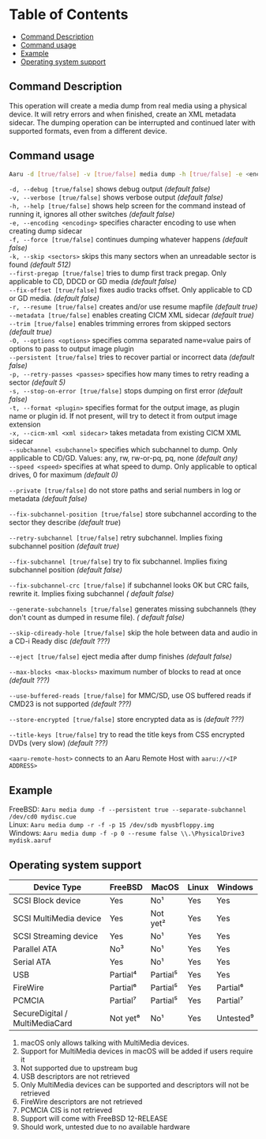 # Table of Contents

- [Command Description](#command-description)
- [Command usage](#command-usage)
- [Example](#example)
- [Operating system support](#operating-system-support)

## Command Description

This operation will create a media dump from real media using a physical device. It will retry errors and when finished,
create an XML metadata sidecar. The dumping operation can be interrupted and continued later with supported formats,
even from a different device.

## Command usage

```bash
Aaru -d [true/false] -v [true/false] media dump -h [true/false] -e <encoding> -f [true/false] -k <sectors> --first-pregap [true/false] --fix-offset [true/false] -m [true/false] --metadata [true/false] --trim [true/false] -O <options> --persistent [true/false] -p <passes> -s [true/false] -t <plugin> -x <xml sidecar> --subchannel <subchannel> --speed <speed> <device-path/aaru-remote-host> <output-path>
```

`-d, --debug [true/false]` shows debug output *(default false)*  
`-v, --verbose [true/false]` shows verbose output *(default false)*  
`-h, --help [true/false]` shows help screen for the command instead of running it, ignores all other switches *(default
false)*  
`-e, --encoding <encoding>` specifies character encoding to use when creating dump sidecar    
`-f, --force [true/false]` continues dumping whatever happens *(default false)*     
`-k, --skip <sectors>` skips this many sectors when an unreadable sector is found *(default 512)*      
`--first-pregap [true/false]` tries to dump first track pregap. Only applicable to CD, DDCD or GD media *(default
false)*          
`--fix-offset [true/false]` fixes audio tracks offset. Only applicable to CD or GD media. *(default false)*        
`-r, --resume [true/false]` creates and/or use resume mapfile *(default true)*         
`--metadata [true/false]` enables creating CICM XML sidecar *(default true)*       
`--trim [true/false]` enables trimming errores from skipped sectors *(default true)*     
`-O, --options <options>` specifies comma separated name=value pairs of options to pass to output image plugin       
`--persistent [true/false]` tries to recover partial or incorrect data *(default false)*       
`-p, --retry-passes <passes>` specifies how many times to retry reading a sector *(default 5)*         
`-s, --stop-on-error [true/false]` stops dumping on first error *(default false)*    
`-t, --format <plugin>` specifies format for the output image, as plugin name or plugin id. If not present, will try to
detect it from output image extension       
`-x, --cicm-xml <xml sidecar>` takes metadata from existing CICM XML sidecar          
`--subchannel <subchannel>` specifies which subchannel to dump. Only applicable to CD/GD. Values: any, rw, rw-or-pq, pq,
none *(default any)*     
`--speed <speed>` specifies at what speed to dump. Only applicable to optical drives, 0 for maximum *(default 0)*

```--private [true/false]``` do not store paths and serial numbers in log or metadata *(default false)*

```--fix-subchannel-position [true/false]``` store subchannel according to the sector they describe *(default true*)

```--retry-subchannel [true/false]```  retry subchannel. Implies fixing subchannel position *(default true)*

```--fix-subchannel [true/false]```  try to fix subchannel. Implies fixing subchannel position *(default false)*

```--fix-subchannel-crc [true/false]``` if subchannel looks OK but CRC fails, rewrite it. Implies fixing subchannel *(
default false)*

```--generate-subchannels [true/false]``` generates missing subchannels (they don't count as dumped in resume file). *(
default false)*

```--skip-cdiready-hole [true/false]``` skip the hole between data and audio in a CD-i Ready disc *(default ???)*

```--eject [true/false]``` eject media after dump finishes *(default false)*

```--max-blocks <max-blocks>``` maximum number of blocks to read at once *(default ???)*

```--use-buffered-reads [true/false]``` for MMC/SD, use OS buffered reads if CMD23 is not supported *(default ???)*

```--store-encrypted [true/false]``` store encrypted data as is *(default ???)*

```--title-keys [true/false]``` try to read the title keys from CSS encrypted DVDs (very slow) *(default ???)*

`<aaru-remote-host>` connects to an Aaru Remote Host with ```aaru://<IP ADDRESS>```

## Example

FreeBSD: `Aaru media dump -f --persistent true --separate-subchannel /dev/cd0 mydisc.cue`     
Linux: `Aaru media dump -r -f -p 15 /dev/sdb myusbfloppy.img`     
Windows: `Aaru media dump -f -p 0 --resume false \\.\PhysicalDrive3 mydisk.aaruf`

## Operating system support

| Device Type  | FreeBSD  | MacOS  | Linux  | Windows  |
|--------------|----------|--------|--------|----------|
| SCSI Block device  | Yes  | No¹  | Yes  | Yes  |
| SCSI MultiMedia device  | Yes  | Not yet² | Yes  | Yes  |
| SCSI Streaming device  | Yes  | No¹  | Yes  | Yes  |
| Parallel ATA  | No³ | No¹  | Yes  | Yes  |
| Serial ATA  | Yes  | No¹  | Yes  | Yes  |
| USB  | Partial⁴ | Partial⁵ | Yes  | Yes  |
| FireWire  | Partial⁶ | Partial⁵ | Yes  | Partial⁶ |
| PCMCIA  | Partial⁷ | Partial⁵ | Yes  | Partial⁷ |
| SecureDigital / MultiMediaCard  | Not yet⁸ | No¹  | Yes  | Untested⁹ |

1. macOS only allows talking with MultiMedia devices.
2. Support for MultiMedia devices in macOS will be added if users require it
3. Not supported due to upstream bug
4. USB descriptors are not retrieved
5. Only MultiMedia devices can be supported and descriptors will not be retrieved
6. FireWire descriptors are not retrieved
7. PCMCIA CIS is not retrieved
8. Support will come with FreeBSD 12-RELEASE
9. Should work, untested due to no available hardware